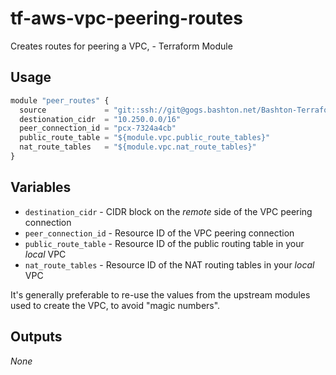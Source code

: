 tf-aws-vpc-peering-routes
=========================

Creates routes for peering a VPC,  - Terraform Module

Usage
-----

```js
module "peer_routes" {
  source             = "git::ssh://git@gogs.bashton.net/Bashton-Terraform-Modules/tf-aws-vpc-peering-routes.git"
  destionation_cidr  = "10.250.0.0/16"
  peer_connection_id = "pcx-7324a4cb"
  public_route_table = "${module.vpc.public_route_tables}"
  nat_route_tables   = "${module.vpc.nat_route_tables}"
}
```

Variables
---------

 - `destination_cidr` - CIDR block on the _remote_ side of the VPC peering connection
 - `peer_connection_id` - Resource ID of the VPC peering connection
 - `public_route_table` - Resource ID of the public routing table in your _local_ VPC
 - `nat_route_tables` - Resource ID of the NAT routing tables in your _local_ VPC

It's generally preferable to re-use the values from the upstream modules used to
create the VPC, to avoid "magic numbers".

Outputs
-------

_None_

